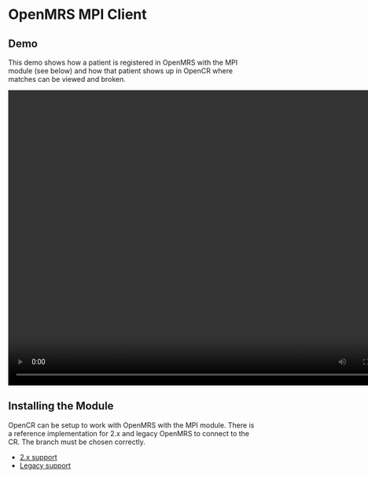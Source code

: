 # OpenMRS MPI Client

## Demo

This demo shows how a patient is registered in OpenMRS with the MPI module (see below) and how that patient shows up in OpenCR where matches can be viewed and broken.

<video width="800" height="600" controls>
  <source src="../images/openCR.mp4" type="video/mp4">
Your browser does not support the video tag.
</video>

## Installing the Module

OpenCR can be setup to work with OpenMRS with the MPI module. There is a reference implementation for 2.x and legacy OpenMRS to connect to the CR. The branch must be chosen correctly.

* [2.x support](https://github.com/santedb/openmrs-module-mpi-client/tree/2x_support)
* [Legacy support](https://github.com/santedb/openmrs-module-mpi-client/tree/fhirimpl)

